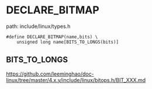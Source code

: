 DECLARE_BITMAP
========================================

path: include/linux/types.h
```
#define DECLARE_BITMAP(name,bits) \
    unsigned long name[BITS_TO_LONGS(bits)]
```

BITS_TO_LONGS
----------------------------------------

https://github.com/leeminghao/doc-linux/tree/master/4.x.y/include/linux/bitops.h/BIT_XXX.md
